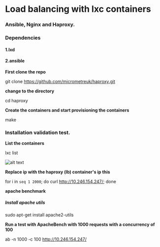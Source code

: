 # Load balancing with lxc containers 

### Ansible, Nginx and  Haproxy.  
  
### 

### Dependencies 


#### 1.lxd

#### 2.ansible

**First clone the repo**

git clone https://github.com/micrometreuk/haproxy.git

**change to the directory**

cd haproxy

**Create the containers and start provisioning the containers**

make 

### Installation validation test.


**List the containers**

lxc list

![alt text](https://github.com/micrometreuk/haproxy/blob/master/media/lxc.png)









**Replace ip with the haproxy (lb) container's ip this**

for i in `seq 1 2000`; do curl http://10.246.154.247/; done

**apache benchmark**

##### Install apache utils
sudo apt-get install apache2-utils

**Run a test with ApacheBench with 1000 requests with a concurrency of 100**

ab -n 1000 -c 100 http://10.246.154.247/

